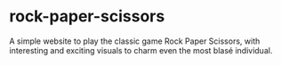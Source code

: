 # rock-paper-scissors
A simple website to play the classic game Rock Paper Scissors, with interesting and exciting visuals to charm even the most blasé individual.

